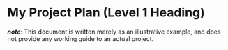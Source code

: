 # My Project Plan (Level 1 Heading)

***note***: This document is written merely as an illustrative example, and does not provide any working guide to an actual project.
